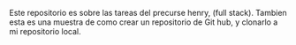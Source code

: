 Este repositorio es sobre las tareas del precurse henry, (full stack).
Tambien esta es una muestra de como crear un repositorio de Git hub, y clonarlo a mi repositorio local.